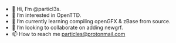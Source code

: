 - 👋 Hi, I’m @particl3s.
- 👀 I’m interested in OpenTTD.
- 🌱 I’m currently learning compiling openGFX & zBase from source.
- 💞️ I’m looking to collaborate on adding newgrf.
- 📫 How to reach me particles@protonmail.com

<!---
particl3s/particl3s is a ✨ special ✨ repository because its `README.md` (this file) appears on your GitHub profile.
You can click the Preview link to take a look at your changes.
--->
